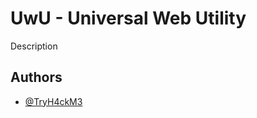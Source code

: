 
# UwU - Universal Web Utility

Description

## Authors

- [@TryH4ckM3](https://www.github.com/Try-H4ck-M3)

